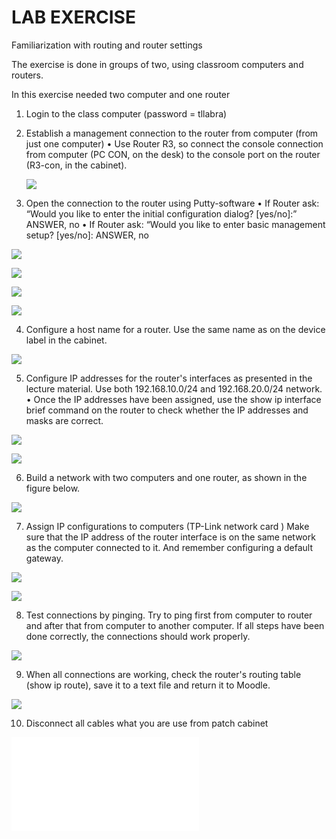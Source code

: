 # LAB EXERCISE

Familiarization with routing and router settings

The exercise is done in groups of two, using classroom computers and routers.

In this exercise needed two computer and one router

1. Login to the class computer (password = tllabra)

2. Establish a management connection to the router from computer (from just one computer)
   • Use Router R3, so connect the console connection from computer (PC CON, on the desk) to the console port on the router (R3-con, in the cabinet).

   ![](./Image/15.png)

3. Open the connection to the router using Putty-software
   • If Router ask: “Would you like to enter the initial configuration dialog? [yes/no]:” ANSWER, no
   • If Router ask: “Would you like to enter basic management setup? [yes/no]: ANSWER, no

![](./Image/1.png)

![](./Image/2.png)

![](./Image/3.png)

![](./Image/4.png)

4. Configure a host name for a router. Use the same name as on the device label in the cabinet.

![](./Image/5.png)

5. Configure IP addresses for the router's interfaces as presented in the lecture material. Use both 192.168.10.0/24 and 192.168.20.0/24 network.
   • Once the IP addresses have been assigned, use the show ip interface brief command on the router to
   check whether the IP addresses and masks are correct.

![](./Image/6.png)

![](./Image/7.png)

6. Build a network with two computers and one router, as shown in the figure below.

![](./Image/8.png)

7. Assign IP configurations to computers (TP-Link network card ) Make sure that the IP address of the router
   interface is on the same network as the computer connected to it. And remember configuring a default gateway.

![](./Image/9.png)

![](./Image/10.png)

8. Test connections by pinging. Try to ping first from computer to router and after that from computer to another
   computer. If all steps have been done correctly, the connections should work properly.

![](./Image/12.png)

9. When all connections are working, check the router's routing table (show ip route), save it to a text file and return it to Moodle.

![](./Image/13.png)

10. Disconnect all cables what you are use from patch cabinet

![](./IP%20DATA.txt)
